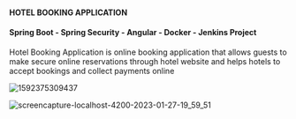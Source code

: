 #### HOTEL BOOKING APPLICATION

#### Spring Boot - Spring Security - Angular - Docker - Jenkins Project

Hotel Booking Application is online booking application that allows guests to make secure online reservations through hotel website and helps hotels to accept bookings and collect payments online

![1592375309437](https://user-images.githubusercontent.com/59705964/215170916-c28fda98-b094-4095-9a5d-ac2bc41e97d0.jpg)

![screencapture-localhost-4200-2023-01-27-19_59_51](https://user-images.githubusercontent.com/59705964/215172393-94aae571-b216-4492-9ea7-f0f98b7df36c.png)
